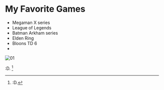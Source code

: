 # My Favorite Games
- Megaman X series
- League of Legends
- Batman Arkham series
- Elden Ring
- Bloons TD 6
- 

![01](image.jpg)

:D. [^1]

[^1]: :D. 
